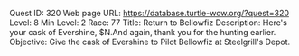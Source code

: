 Quest ID: 320
Web page URL: https://database.turtle-wow.org/?quest=320
Level: 8
Min Level: 2
Race: 77
Title: Return to Bellowfiz
Description: Here's your cask of Evershine, $N.And again, thank you for the hunting earlier.
Objective: Give the cask of Evershine to Pilot Bellowfiz at Steelgrill's Depot.
